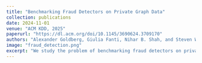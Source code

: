 ```yaml
---
title: "Benchmarking Fraud Detectors on Private Graph Data"
collection: publications
date: 2024-11-01
venue: "ACM KDD, 2025"
paperurl: "https://dl.acm.org/doi/10.1145/3690624.3709170"
authors: "Alexander Goldberg, Giulia Fanti, Nihar B. Shah, and Steven Wu"
image: "fraud_detection.png"
excerpt: "We study the problem of benchmarking fraud detectors on private graph data, showing that evaluation results alone can enable nearly perfect de-anonymization attacks in realistic settings. We then analyze differential privacy–based defenses and find that existing methods face a fundamental bias–variance trade-off that limits their practical utility."
---
```


